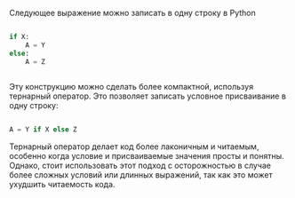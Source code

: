 
Следующее выражение можно записать в одну строку в Python

```python

if X:
    A = Y
else:
    A = Z
    
```

Эту конструкцию можно сделать более компактной, используя тернарный оператор. Это позволяет записать условное присваивание в одну строку:

```python

A = Y if X else Z

```

Тернарный оператор делает код более лаконичным и читаемым, особенно когда условие и присваиваемые значения просты и понятны. Однако, стоит использовать этот подход с осторожностью в случае более сложных условий или длинных выражений, так как это может ухудшить читаемость кода.